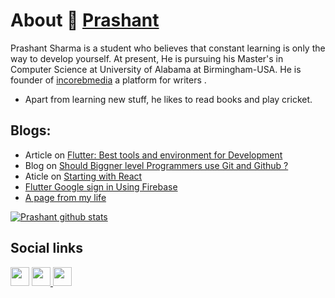 # About 👋 [Prashant](sharmaprashant.me)

Prashant Sharma is a student who believes that constant learning is only the way to develop yourself. At present, He is pursuing his Master's in Computer Science at University of Alabama at Birmingham-USA.
 He is founder of [incorebmedia](https://incorebmedia.com) a platform for writers .
* Apart from learning new stuff, he likes to read books and play cricket.
## Blogs:
* Article on [Flutter: Best tools and environment for Development](https://www.incorebmedia.com/post/flutter-best-tools-and-environment-for-development)
* Blog on [Should Biggner level Programmers use Git and Github ?](https://www.incorebmedia.com/post/getting-started-with-git-and-github)
* Aticle on [Starting with React](https://prashantrockzz20.wixsite.com/website/single-post/2020/05/30/Starting-with-React)
* [Flutter Google sign in Using Firebase](https://prashantrockzz20.wixsite.com/website/single-post/2020/04/20/Flutter-Google-sign-in-Using-Firebase)
* [A page from my life](https://prashantrockzz20.wixsite.com/website/single-post/2018/04/13/A-Page-from-Book-of-my-Life)

[![Prashant github stats](https://github-readme-stats.vercel.app/api?username=prashant1720)](https://github.com/prashant1720/github-readme-stats)
## Social links
<a href="https://github.com/prashant1720"><img src="https://github.com/favicon.ico" padding="35" width="30" height="30" ></a>    <a href="https://www.instagram.com/mr__prashantsharma__/"> <img src="https://image.flaticon.com/icons/svg/733/733614.svg" width="30" height="30"> <a href="https://www.incorebmedia.com/"><img src="https://image.flaticon.com/icons/svg/1069/1069159.svg" width="30" height="30"></a>
